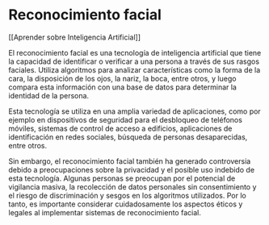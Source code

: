 # Reconocimiento facial

[[Aprender sobre Inteligencia Artificial]]

El reconocimiento facial es una tecnología de inteligencia artificial que tiene la capacidad de identificar o verificar a una persona a través de sus rasgos faciales. Utiliza algoritmos para analizar características como la forma de la cara, la disposición de los ojos, la nariz, la boca, entre otros, y luego compara esta información con una base de datos para determinar la identidad de la persona.

Esta tecnología se utiliza en una amplia variedad de aplicaciones, como por ejemplo en dispositivos de seguridad para el desbloqueo de teléfonos móviles, sistemas de control de acceso a edificios, aplicaciones de identificación en redes sociales, búsqueda de personas desaparecidas, entre otros.

Sin embargo, el reconocimiento facial también ha generado controversia debido a preocupaciones sobre la privacidad y el posible uso indebido de esta tecnología. Algunas personas se preocupan por el potencial de vigilancia masiva, la recolección de datos personales sin consentimiento y el riesgo de discriminación y sesgos en los algoritmos utilizados. Por lo tanto, es importante considerar cuidadosamente los aspectos éticos y legales al implementar sistemas de reconocimiento facial.
